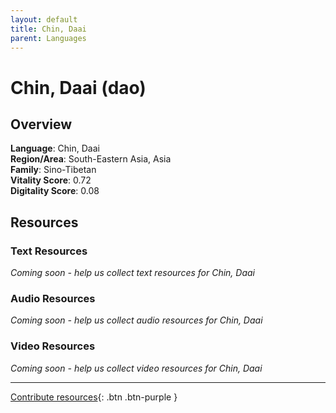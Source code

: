 ```yaml
---
layout: default
title: Chin, Daai
parent: Languages
---
```


# Chin, Daai (dao)

## Overview

**Language**: Chin, Daai  
**Region/Area**: South-Eastern Asia, Asia  
**Family**: Sino-Tibetan  
**Vitality Score**: 0.72  
**Digitality Score**: 0.08  

## Resources

### Text Resources
*Coming soon - help us collect text resources for Chin, Daai*

### Audio Resources
*Coming soon - help us collect audio resources for Chin, Daai*

### Video Resources
*Coming soon - help us collect video resources for Chin, Daai*

---

[Contribute resources](https://fairtrain.github.io/){: .btn .btn-purple }
